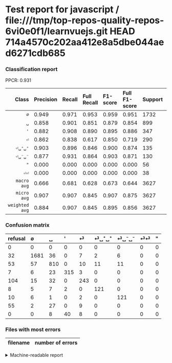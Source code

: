 # Test report for javascript / file:///tmp/top-repos-quality-repos-6vi0e0f1/learnvuejs.git HEAD 714a4570c202aa412e8a5dbe044aed6271cdb685

### Classification report

PPCR: 0.931

| Class | Precision | Recall | Full Recall | F1-score | Full F1-score | Support | Full Support | PPCR |
|------:|:----------|:-------|:------------|:---------|:---------|:--------|:-------------|:-----|
| `∅` | 0.949| 0.971| 0.953| 0.959| 0.951| 1732| 1764| 0.982 |
| `␣` | 0.858| 0.901| 0.851| 0.879| 0.854| 899| 952| 0.944 |
| `'` | 0.882| 0.908| 0.890| 0.895| 0.886| 347| 354| 0.980 |
| `⏎` | 0.862| 0.838| 0.617| 0.850| 0.719| 290| 394| 0.736 |
| `⏎␣⁺␣⁺` | 0.903| 0.896| 0.846| 0.900| 0.874| 135| 143| 0.944 |
| `⏎␣⁻␣⁻` | 0.877| 0.931| 0.864| 0.903| 0.871| 130| 140| 0.929 |
| `"` | 0.000| 0.000| 0.000| 0.000| 0.000| 56| 56| 1.000 |
| `⏎⏎` | 0.000| 0.000| 0.000| 0.000| 0.000| 38| 93| 0.409 |
| `macro avg` | 0.666| 0.681| 0.628| 0.673| 0.644| 3627| 3896| 0.931 |
| `micro avg` | 0.907| 0.907| 0.845| 0.907| 0.875| 3627| 3896| 0.931 |
| `weighted avg` | 0.884| 0.907| 0.845| 0.895| 0.856| 3627| 3896| 0.931 |

### Confusion matrix

|refusal|  ∅| ␣| '| ⏎| ⏎␣⁺␣⁺| ⏎␣⁻␣⁻| ⏎⏎| "| 
|:---|:---|:---|:---|:---|:---|:---|:---|:---|
|0 |0 |0 |0 |0 |0 |0 |0 |0 |
|32 |1681 |36 |0 |7 |2 |6 |0 |0 |
|53 |57 |810 |0 |10 |11 |11 |0 |0 |
|7 |6 |23 |315 |3 |0 |0 |0 |0 |
|104 |15 |32 |0 |243 |0 |0 |0 |0 |
|8 |5 |7 |2 |0 |121 |0 |0 |0 |
|10 |6 |1 |0 |2 |0 |121 |0 |0 |
|55 |2 |27 |0 |9 |0 |0 |0 |0 |
|0 |0 |8 |40 |8 |0 |0 |0 |0 |

### Files with most errors

| filename | number of errors|
|:----:|:-----|

<details>
    <summary>Machine-readable report</summary>
```json
{
  "cl_report": {"\"": {"f1-score": 0.0, "precision": 0.0, "recall": 0.0, "support": 56}, "\u0027": {"f1-score": 0.8948863636363636, "precision": 0.8823529411764706, "recall": 0.9077809798270894, "support": 347}, "macro avg": {"f1-score": 0.673203319290903, "precision": 0.666318522914696, "recall": 0.6805416157799686, "support": 3627}, "micro avg": {"f1-score": 0.9073614557485525, "precision": 0.9073614557485525, "recall": 0.9073614557485525, "support": 3627}, "weighted avg": {"f1-score": 0.8954494097232818, "precision": 0.8840365227094451, "recall": 0.9073614557485525, "support": 3627}, "\u2205": {"f1-score": 0.9594748858447488, "precision": 0.948645598194131, "recall": 0.9705542725173211, "support": 1732}, "\u23ce": {"f1-score": 0.8496503496503496, "precision": 0.8617021276595744, "recall": 0.8379310344827586, "support": 290}, "\u23ce\u23ce": {"f1-score": 0.0, "precision": 0.0, "recall": 0.0, "support": 38}, "\u23ce\u2423\u207a\u2423\u207a": {"f1-score": 0.899628252788104, "precision": 0.9029850746268657, "recall": 0.8962962962962963, "support": 135}, "\u23ce\u2423\u207b\u2423\u207b": {"f1-score": 0.9029850746268656, "precision": 0.8768115942028986, "recall": 0.9307692307692308, "support": 130}, "\u2423": {"f1-score": 0.8790016277807922, "precision": 0.8580508474576272, "recall": 0.9010011123470523, "support": 899}},
  "cl_report_full": {"\"": {"f1-score": 0.0, "precision": 0.0, "recall": 0.0, "support": 56}, "\u0027": {"f1-score": 0.8860759493670887, "precision": 0.8823529411764706, "recall": 0.8898305084745762, "support": 354}, "macro avg": {"f1-score": 0.6442978627585914, "precision": 0.666318522914696, "recall": 0.6276011899861391, "support": 3896}, "micro avg": {"f1-score": 0.8749169214409145, "precision": 0.9073614557485525, "recall": 0.8447125256673511, "support": 3896}, "weighted avg": {"f1-score": 0.8558387337636212, "precision": 0.8711548537804155, "recall": 0.8447125256673511, "support": 3896}, "\u2205": {"f1-score": 0.9507918552036199, "precision": 0.948645598194131, "recall": 0.9529478458049887, "support": 1764}, "\u23ce": {"f1-score": 0.7189349112426036, "precision": 0.8617021276595744, "recall": 0.616751269035533, "support": 394}, "\u23ce\u23ce": {"f1-score": 0.0, "precision": 0.0, "recall": 0.0, "support": 93}, "\u23ce\u2423\u207a\u2423\u207a": {"f1-score": 0.8736462093862816, "precision": 0.9029850746268657, "recall": 0.8461538461538461, "support": 143}, "\u23ce\u2423\u207b\u2423\u207b": {"f1-score": 0.8705035971223022, "precision": 0.8768115942028986, "recall": 0.8642857142857143, "support": 140}, "\u2423": {"f1-score": 0.8544303797468353, "precision": 0.8580508474576272, "recall": 0.8508403361344538, "support": 952}},
  "ppcr": 0.9309548254620124
}
```
</details>
